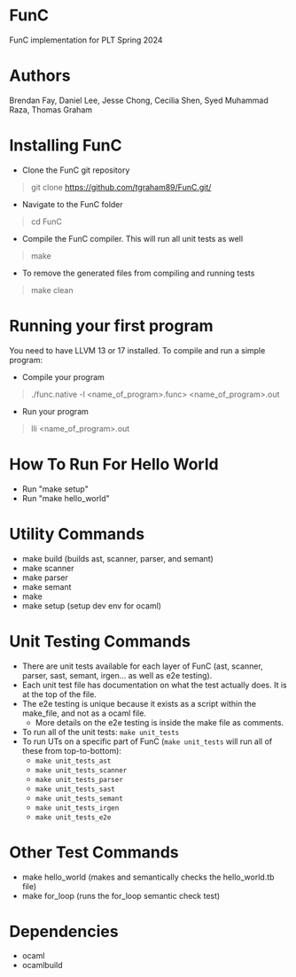 # FunC
FunC implementation for PLT Spring 2024

# Authors
Brendan Fay, Daniel Lee, Jesse Chong, Cecilia Shen, Syed Muhammad Raza, Thomas Graham

# Installing FunC

- Clone the FunC git repository

> git clone https://github.com/tgraham89/FunC.git/

- Navigate to the FunC folder

> cd FunC

- Compile the FunC compiler. This will run all unit tests as well

> make
  
- To remove the generated files from compiling and running tests

> make clean    

# Running your first program

You need to have LLVM 13 or 17 installed. To compile and run a simple program:

- Compile your program

> ./func.native -l <name_of_program>.func> <name_of_program>.out         

- Run your program

> lli <name_of_program>.out

# How To Run For Hello World
- Run "make setup"
- Run "make hello_world"

# Utility Commands
- make build (builds ast, scanner, parser, and semant)
- make scanner
- make parser
- make semant
- make 
- make setup (setup dev env for ocaml)

# Unit Testing Commands
- There are unit tests available for each layer of FunC (ast, scanner, parser, sast, semant, irgen... as well as e2e testing).
- Each unit test file has documentation on what the test actually does. It is at the top of the file.
- The e2e testing is unique because it exists as a script within the make_file, and not as a ocaml file.
  - More details on the e2e testing is inside the make file as comments.
- To run all of the unit tests: `make unit_tests`
- To run UTs on a specific part of FunC (`make unit_tests` will run all of these from top-to-bottom):
  - `make unit_tests_ast`
  - `make unit_tests_scanner`
  - `make unit_tests_parser`
  - `make unit_tests_sast`
  - `make unit_tests_semant`
  - `make unit_tests_irgen`
  - `make unit_tests_e2e`


# Other Test Commands
- make hello_world (makes and semantically checks the hello_world.tb file)
- make for_loop (runs the for_loop semantic check test)

# Dependencies
- ocaml
- ocamlbuild
